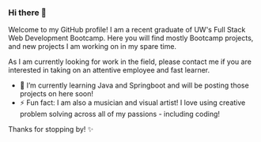 ### Hi there 👋

Welcome to my GitHub profile! I am a recent graduate of UW's Full Stack Web Development Bootcamp. Here you will find mostly Bootcamp projects, and new projects I am working on in my spare time. 

As I am currently looking for work in the field, please contact me if you are interested in taking on an attentive employee and fast learner. 


- 🌱 I’m currently learning Java and Springboot and will be posting those projects on here soon!
- ⚡ Fun fact: I am also a musician and visual artist! I love using creative problem solving across all of my passions - including coding! 

Thanks for stopping by! ✨

<!--
**echandlerdavis/echandlerdavis** is a ✨ _special_ ✨ repository because its `README.md` (this file) appears on your GitHub profile.

Here are some ideas to get you started:

- 🔭 I’m currently working on ...
- 🌱 I’m currently learning ...
- 👯 I’m looking to collaborate on ...
- 🤔 I’m looking for help with ...
- 💬 Ask me about ...
- 📫 How to reach me: ...
- 😄 Pronouns: ...

-->
